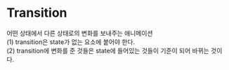 # Transition

어떤 상태에서 다른 상태로의 변화를 보내주는 애니메이션  
(1) transition은 state가 없는 요소에 붙어야 한다.  
(2) transition에 변화를 준 것들은 state에 들어있는 것들이 기준이 되어 바뀌는 것이다.
